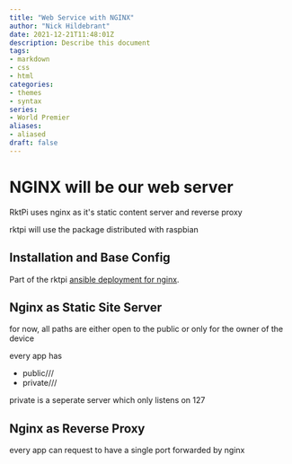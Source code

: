 ```yaml
---
title: "Web Service with NGINX"
author: "Nick Hildebrant"
date: 2021-12-21T11:48:01Z
description: Describe this document
tags:
- markdown
- css
- html
categories:
- themes
- syntax
series:
- World Premier
aliases:
- aliased
draft: false
---
```


# NGINX will be our web server

RktPi uses nginx as it's static content server and reverse proxy

rktpi will use the package distributed with raspbian

## Installation and Base Config

Part of the rktpi [ansible deployment for nginx](https://github.com/thetanil/rktpi/blob/main/ansible/roles/rktpi/tasks/nginx.yml). 

## Nginx as Static Site Server

for now, all paths are either open to the public or only for the owner of the device

every app has
- public/<appname>/<version>/
- private/<appname>/<version>/

private is a seperate server which only listens on 127


## Nginx as Reverse Proxy

every app can request to have a single port forwarded by nginx
